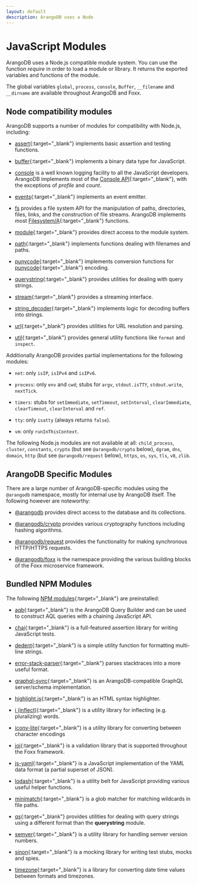 ```yaml
---
layout: default
description: ArangoDB uses a Node
---
```

JavaScript Modules
==================

ArangoDB uses a Node.js compatible module system. You can use the function *require* in order to load a module or library. It returns the exported variables and functions of the module.

The global variables `global`, `process`, `console`, `Buffer`, `__filename` and `__dirname` are available throughout ArangoDB and Foxx.

Node compatibility modules
--------------------------

ArangoDB supports a number of modules for compatibility with Node.js, including:

* [assert](http://nodejs.org/api/assert.html){:target="_blank"} implements basic assertion and testing functions.

* [buffer](http://nodejs.org/api/buffer.html){:target="_blank"} implements a binary data type for JavaScript.

* [console](appendix-javascriptmodules-console.html) is a well known logging facility to all the JavaScript developers.
  ArangoDB implements most of the [Console API](http://wiki.commonjs.org/wiki/Console){:target="_blank"},
  with the exceptions of *profile* and *count*.

* [events](http://nodejs.org/api/events.html){:target="_blank"} implements an event emitter.

* [fs](appendix-javascriptmodules-filesystem.html) provides a file system API for the manipulation of paths,
  directories, files, links, and the construction of file streams.
  ArangoDB implements most [Filesystem/A](http://wiki.commonjs.org/wiki/Filesystem/A){:target="_blank"} functions.

* [module](http://nodejs.org/api/modules.html){:target="_blank"} provides direct access to the module system.

* [path](http://nodejs.org/api/path.html){:target="_blank"} implements functions dealing with filenames and paths.

* [punycode](http://nodejs.org/api/punycode.html){:target="_blank"} implements conversion functions
  for [punycode](http://en.wikipedia.org/wiki/Punycode){:target="_blank"} encoding.

* [querystring](http://nodejs.org/api/querystring.html){:target="_blank"} provides utilities for dealing with query strings.

* [stream](http://nodejs.org/api/stream.html){:target="_blank"} provides a streaming interface.

* [string_decoder](https://nodejs.org/api/string_decoder.html){:target="_blank"} implements logic for decoding buffers into strings.

* [url](http://nodejs.org/api/url.html){:target="_blank"} provides utilities for URL resolution and parsing.

* [util](http://nodejs.org/api/util.html){:target="_blank"} provides general utility functions like `format` and `inspect`.

Additionally ArangoDB provides partial implementations for the following modules:

* `net`:
  only `isIP`, `isIPv4` and `isIPv6`.

* `process`:
  only `env` and `cwd`;
  stubs for `argv`, `stdout.isTTY`, `stdout.write`, `nextTick`.

* `timers`:
  stubs for `setImmediate`, `setTimeout`, `setInterval`, `clearImmediate`, `clearTimeout`, `clearInterval` and `ref`.

* `tty`:
  only `isatty` (always returns `false`).

* `vm`:
  only `runInThisContext`.

The following Node.js modules are not available at all:
`child_process`,
`cluster`,
`constants`,
`crypto` (but see `@arangodb/crypto` below),
`dgram`,
`dns`,
`domain`,
`http` (but see `@arangodb/request` below),
`https`,
`os`,
`sys`,
`tls`,
`v8`,
`zlib`.

ArangoDB Specific Modules
-------------------------

There are a large number of ArangoDB-specific modules using the `@arangodb` namespace, mostly for internal use by ArangoDB itself. The following however are noteworthy:

* [@arangodb](appendix-javascriptmodules-arangodb.html) provides direct access to the database and its collections.

* [@arangodb/crypto](appendix-javascriptmodules-crypto.html) provides various cryptography functions including hashing algorithms.

* [@arangodb/request](appendix-javascriptmodules-request.html) provides the functionality for making synchronous HTTP/HTTPS requests.

* [@arangodb/foxx](foxx.html) is the namespace providing the various building blocks of the Foxx microservice framework.

Bundled NPM Modules
-------------------

The following [NPM modules](https://www.npmjs.com){:target="_blank"} are preinstalled:

* [aqb](https://github.com/arangodb/aqbjs){:target="_blank"}
  is the ArangoDB Query Builder and can be used to construct AQL queries with a chaining JavaScript API.

* [chai](http://chaijs.com){:target="_blank"}
  is a full-featured assertion library for writing JavaScript tests.

* [dedent](https://github.com/dmnd/dedent){:target="_blank"}
  is a simple utility function for formatting multi-line strings.

* [error-stack-parser](http://www.stacktracejs.com){:target="_blank"}
  parses stacktraces into a more useful format.

<!-- * [expect.js] (https://github.com/Automattic/expect.js) (only for legacy tests) -->

<!-- * [extendible] (https://github.com/3rd-Eden/extendible) (only for legacy mode) -->

* [graphql-sync](https://github.com/arangodb/graphql-sync){:target="_blank"}
  is an ArangoDB-compatible GraphQL server/schema implementation.

* [highlight.js](https://highlightjs.org){:target="_blank"}
  is an HTML syntax highlighter.

* [i (inflect)](https://github.com/pksunkara/inflect){:target="_blank"}
  is a utility library for inflecting (e.g. pluralizing) words.

* [iconv-lite](https://github.com/ashtuchkin/iconv-lite){:target="_blank"}
  is a utility library for converting between character encodings

* [joi](https://github.com/hapijs/joi){:target="_blank"}
  is a validation library that is supported throughout the Foxx framework.

* [js-yaml](https://github.com/nodeca/js-yaml){:target="_blank"}
  is a JavaScript implementation of the YAML data format (a partial superset of JSON).

* [lodash](https://lodash.com){:target="_blank"}
  is a utility belt for JavaScript providing various useful helper functions.

* [minimatch](https://github.com/isaacs/minimatch){:target="_blank"}
  is a glob matcher for matching wildcards in file paths.

* [qs](https://github.com/hapijs/qs){:target="_blank"}
  provides utilities for dealing with query strings using a different format than the **querystring** module.

* [semver](https://github.com/npm/node-semver){:target="_blank"}
  is a utility library for handling semver version numbers.

* [sinon](http://sinonjs.org){:target="_blank"}
  is a mocking library for writing test stubs, mocks and spies.

* [timezone](https://github.com/bigeasy/timezone){:target="_blank"}
  is a library for converting date time values between formats and timezones.
